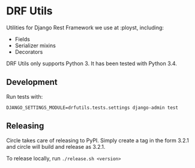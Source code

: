 # DRF Utils

Utilities for Django Rest Framework we use at :ployst, including:

- Fields
- Serializer mixins
- Decorators

DRF Utils only supports Python 3. It has been tested with Python 3.4.

## Development

Run tests with:

    DJANGO_SETTINGS_MODULE=drfutils.tests.settings django-admin test

## Releasing

Circle takes care of releasing to PyPI. Simply create a tag in the form
3.2.1 and circle will build and release as 3.2.1.

To release locally, run `./release.sh <version>`
